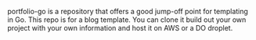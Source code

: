 portfolio-go is a repository that offers a good jump-off point for templating in Go. This repo is for a blog template. You can clone it build out your own project with your own information and host it on AWS or a DO droplet.
